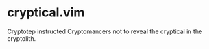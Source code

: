 cryptical.vim
=============

Cryptotep instructed Cryptomancers not to reveal the cryptical in the cryptolith.
